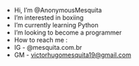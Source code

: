 -  Hi, I’m @AnonymousMesquita
-  I’m interested in boxiing
-  I’m currently learning Python
-  I’m looking to become a programmer
-  How to reach me :
-   IG - @mesquita.com.br
-   GM - victorhugomesquita19@gmail.com
